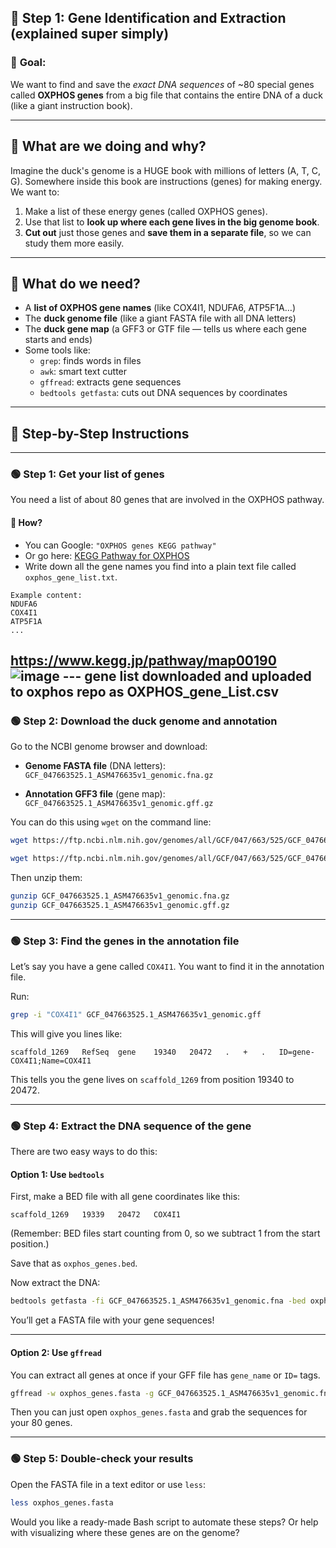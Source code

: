 ## 🧩 Step 1: Gene Identification and Extraction (explained super simply)

### 🎯 **Goal:**
We want to find and save the *exact DNA sequences* of ~80 special genes called **OXPHOS genes** from a big file that contains the entire DNA of a duck (like a giant instruction book).

---

## 🧸 What are we doing and why?

Imagine the duck's genome is a HUGE book with millions of letters (A, T, C, G). Somewhere inside this book are instructions (genes) for making energy. We want to:
1. Make a list of these energy genes (called OXPHOS genes).
2. Use that list to **look up where each gene lives in the big genome book**.
3. **Cut out** just those genes and **save them in a separate file**, so we can study them more easily.

---

## 🧰 What do we need?
- A **list of OXPHOS gene names** (like COX4I1, NDUFA6, ATP5F1A…)
- The **duck genome file** (like a giant FASTA file with all DNA letters)
- The **duck gene map** (a GFF3 or GTF file — tells us where each gene starts and ends)
- Some tools like:
  - `grep`: finds words in files
  - `awk`: smart text cutter
  - `gffread`: extracts gene sequences
  - `bedtools getfasta`: cuts out DNA sequences by coordinates

---

## 🧗 Step-by-Step Instructions

---

### 🟢 **Step 1: Get your list of genes**
You need a list of about 80 genes that are involved in the OXPHOS pathway.

#### 📌 How?
- You can Google: `"OXPHOS genes KEGG pathway"`  
- Or go here: [KEGG Pathway for OXPHOS](https://www.genome.jp/pathway/map00190)
- Write down all the gene names you find into a plain text file called `oxphos_gene_list.txt`.

```
Example content:
NDUFA6
COX4I1
ATP5F1A
...
```
https://www.kegg.jp/pathway/map00190
![image](https://github.com/user-attachments/assets/6c87540a-9426-4f05-b914-1420dbcf3844)
--- gene list downloaded and uploaded to oxphos repo as OXPHOS_gene_List.csv
---

### 🟢 **Step 2: Download the duck genome and annotation**

Go to the NCBI genome browser and download:

- **Genome FASTA file** (DNA letters):  
  `GCF_047663525.1_ASM476635v1_genomic.fna.gz`

- **Annotation GFF3 file** (gene map):  
  `GCF_047663525.1_ASM476635v1_genomic.gff.gz`

You can do this using `wget` on the command line:

```bash
wget https://ftp.ncbi.nlm.nih.gov/genomes/all/GCF/047/663/525/GCF_047663525.1_ASM476635v1/GCF_047663525.1_ASM476635v1_genomic.fna.gz

wget https://ftp.ncbi.nlm.nih.gov/genomes/all/GCF/047/663/525/GCF_047663525.1_ASM476635v1/GCF_047663525.1_ASM476635v1_genomic.gff.gz
```

Then unzip them:

```bash
gunzip GCF_047663525.1_ASM476635v1_genomic.fna.gz
gunzip GCF_047663525.1_ASM476635v1_genomic.gff.gz
```

---

### 🟢 **Step 3: Find the genes in the annotation file**

Let’s say you have a gene called `COX4I1`. You want to find it in the annotation file.

Run:

```bash
grep -i "COX4I1" GCF_047663525.1_ASM476635v1_genomic.gff
```

This will give you lines like:

```
scaffold_1269   RefSeq  gene    19340   20472   .   +   .   ID=gene-COX4I1;Name=COX4I1
```

This tells you the gene lives on `scaffold_1269` from position 19340 to 20472.

---

### 🟢 **Step 4: Extract the DNA sequence of the gene**

There are two easy ways to do this:

#### Option 1: Use `bedtools`

First, make a BED file with all gene coordinates like this:

```
scaffold_1269   19339   20472   COX4I1
```

(Remember: BED files start counting from 0, so we subtract 1 from the start position.)

Save that as `oxphos_genes.bed`.

Now extract the DNA:

```bash
bedtools getfasta -fi GCF_047663525.1_ASM476635v1_genomic.fna -bed oxphos_genes.bed -fo oxphos_genes.fasta
```

You’ll get a FASTA file with your gene sequences!

---

#### Option 2: Use `gffread`

You can extract all genes at once if your GFF file has `gene_name` or `ID=` tags.

```bash
gffread -w oxphos_genes.fasta -g GCF_047663525.1_ASM476635v1_genomic.fna GCF_047663525.1_ASM476635v1_genomic.gff
```

Then you can just open `oxphos_genes.fasta` and grab the sequences for your 80 genes.

---

### 🟢 **Step 5: Double-check your results**

Open the FASTA file in a text editor or use `less`:

```bash
less oxphos_genes.fasta
```
Would you like a ready-made Bash script to automate these steps? Or help with visualizing where these genes are on the genome?
